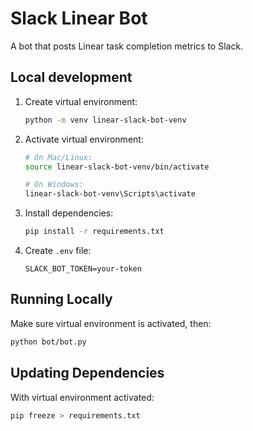 <!-- cspell:word venv -->

# Slack Linear Bot

A bot that posts Linear task completion metrics to Slack.

## Local development

1. Create virtual environment:

   ```sh
   python -m venv linear-slack-bot-venv
   ```

1. Activate virtual environment:

   ```sh
   # On Mac/Linux:
   source linear-slack-bot-venv/bin/activate

   # On Windows:
   linear-slack-bot-venv\Scripts\activate
   ```

1. Install dependencies:

   ```sh
   pip install -r requirements.txt
   ```

1. Create `.env` file:

   ```env
   SLACK_BOT_TOKEN=your-token
   ```

## Running Locally

Make sure virtual environment is activated, then:

```sh
python bot/bot.py
```

## Updating Dependencies

With virtual environment activated:

```sh
pip freeze > requirements.txt
```
